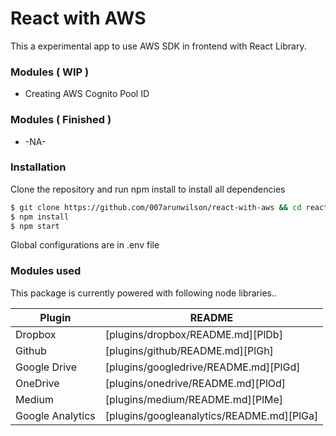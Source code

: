 # React with AWS

This a experimental app to use AWS SDK in frontend with React Library.

### Modules ( WIP )
  - Creating AWS Cognito Pool ID
  
### Modules ( Finished )
  - -NA-

### Installation

Clone the repository and run npm install to install all dependencies

```sh
$ git clone https://github.com/007arunwilson/react-with-aws && cd react-with-aws
$ npm install
$ npm start
```

Global configurations are in .env file

### Modules used

This package is currently powered with following node libraries..

| Plugin | README |
| ------ | ------ |
| Dropbox | [plugins/dropbox/README.md][PlDb] |
| Github | [plugins/github/README.md][PlGh] |
| Google Drive | [plugins/googledrive/README.md][PlGd] |
| OneDrive | [plugins/onedrive/README.md][PlOd] |
| Medium | [plugins/medium/README.md][PlMe] |
| Google Analytics | [plugins/googleanalytics/README.md][PlGa] |